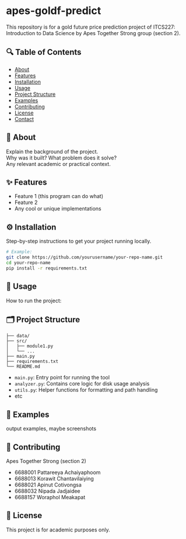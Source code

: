 # apes-goldf-predict

This repository is for a gold future price prediction project of ITCS227: Introduction to Data Science by Apes Together Strong group (section 2).

## 🔍 Table of Contents

- [About](#about)
- [Features](#features)
- [Installation](#installation)
- [Usage](#usage)
- [Project Structure](#project-structure)
- [Examples](#examples)
- [Contributing](#contributing)
- [License](#license)
- [Contact](#contact)

## 📖 About

Explain the background of the project.  
Why was it built? What problem does it solve?  
Any relevant academic or practical context.

## ✨ Features

- Feature 1 (this program can do what)
- Feature 2
- Any cool or unique implementations

## ⚙️ Installation

Step-by-step instructions to get your project running locally.

```bash
# Example:
git clone https://github.com/yourusername/your-repo-name.git
cd your-repo-name
pip install -r requirements.txt
```

## 🚀 Usage

How to run the project:

## 🗂️ Project Structure

```
├── data/
├── src/
│   ├── module1.py
│   └── ...
├── main.py
├── requirements.txt
└── README.md
```
- `main.py`: Entry point for running the tool
- `analyzer.py`: Contains core logic for disk usage analysis
- `utils.py`: Helper functions for formatting and path handling
- etc

## 🧪 Examples

output examples, maybe screenshots

## 🤝 Contributing

Apes Together Strong (section 2)
- 6688001 Pattareeya Achaiyaphoom
- 6688013 Korawit Chantavilaiying
- 6688021 Apinut Cotivongsa
- 6688032 Nipada Jadjaidee
- 6688157 Woraphol Meakapat

## 📄 License

This project is for academic purposes only.


